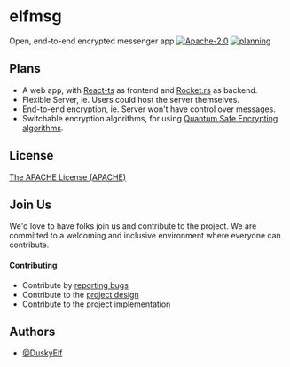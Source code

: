 # elfmsg

Open, end-to-end encrypted messenger app
[![Apache-2.0](https://img.shields.io/hexpm/l/plug)](https://github.com/DuskyElf/elfmsg/blob/main/LICENSE)
[![planning](https://img.shields.io/badge/progress-planning-orange)]()

## Plans
- A web app, with [React-ts](https://www.typescriptlang.org/docs/handbook/react.html) as frontend and [Rocket.rs](https://rocket.rs/) as backend.
- Flexible Server, ie. Users could host the server themselves.
- End-to-end encryption, ie. Server won't have control over messages.
- Switchable encryption algorithms, for using [Quantum Safe Encrypting algorithms](https://en.wikipedia.org/wiki/NIST_Post-Quantum_Cryptography_Standardization).
## License

[The APACHE License (APACHE)](https://github.com/DuskyElf/elfmsg/blob/main/LICENSE)

## Join Us
We'd love to have folks join us and contribute to the project. We are committed to a welcoming and inclusive environment where everyone can contribute.

#### Contributing
- Contribute by [reporting bugs](https://github.com/DuskyElf/elfmsg/issues/new?assignees=&labels=&projects=&template=bug_report.md&title=)
- Contribute to the [project design](https://github.com/DuskyElf/elfmsg/discussions/)
- Contribute to the project implementation
## Authors

- [@DuskyElf](https://github.com/DuskyElf)


